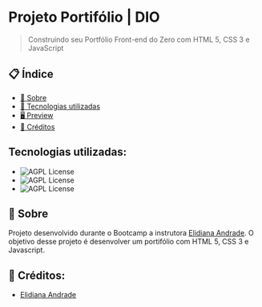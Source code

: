 # Projeto Portifólio | DIO

> Construindo seu Portfólio Front-end do Zero com HTML 5, CSS 3 e JavaScript

## 📋 Índice

- [📖 Sobre](#-Sobre)
- [🚀 Tecnologias utilizadas](#-Tecnologias-utilizadas)
- [🖥 Preview](#-Preview)
- [📌 Créditos](#-Créditos)

## Tecnologias utilizadas:

 - ![AGPL License](https://img.shields.io/badge/HTML5-E34F26?style=for-the-badge&logo=html5&logoColor=white)
- ![AGPL License](https://img.shields.io/badge/CSS3-1572B6?style=for-the-badge&logo=css3&logoColor=white)
- ![AGPL License](https://img.shields.io/badge/JavaScript-F7DF1E?style=for-the-badge&logo=javascript&logoColor=black)

## 📖 Sobre

Projeto desenvolvido durante o Bootcamp a instrutora [Elidiana Andrade](https://github.com/elidianaandrade/dio-lab-portfolio). O objetivo desse projeto é desenvolver um portifólio com HTML 5, CSS 3 e Javascript.



## 📌 Créditos:

- [Elidiana Andrade](https://github.com/elidianaandrade/dio-lab-portfolio)

